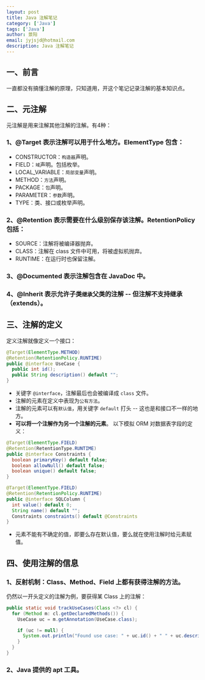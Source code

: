 ```yaml
---
layout: post
title: Java 注解笔记
category: ['Java']
tags: ['Java']
author: 景阳
email: jyjsjd@hotmail.com
description: Java 注解笔记
---
```


## 一、前言
一直都没有搞懂注解的原理，只知道用，开这个笔记记录注解的基本知识点。

## 二、元注解
元注解是用来注解其他注解的注解。有4种：

### 1、@Target 表示注解可以用于什么地方。ElementType 包含：
  * CONSTRUCTOR：`构造器`声明。
  * FIELD：`域`声明。包括枚举。
  * LOCAL_VARIABLE：`局部变量`声明。
  * METHOD：`方法`声明。
  * PACKAGE：`包`声明。
  * PARAMETER：`参数`声明。
  * TYPE：类、接口或枚举声明。

### 2、@Retention 表示需要在什么级别保存该注解。RetentionPolicy 包括：
  * SOURCE：注解将被编译器抛弃。
  * CLASS：注解在 class 文件中可用，将被虚拟机抛弃。
  * RUNTIME：在运行时也保留注解。

### 3、@Documented 表示注解包含在 JavaDoc 中。

### 4、@Inherit 表示允许子类`继承`父类的注解 -- 但**注解不支持继承（extends）**。

## 三、注解的定义
定义注解就像定义一个接口：
```java 
@Target(ElementType.METHOD)
@Retention(RetentionPolicy.RUNTIME)
public @interface UseCase {
  public int id();
  public String description() default "";
}
```

* 关键字 `@interface`，注解最后也会被编译成 `class` 文件。
* 注解的元素在定义中表现为`公有方法`。
* 注解的元素可以有`默认值`，用关键字 `default` 打头 -- 这也是和接口不一样的地方。
* **可以将一个注解作为另一个注解的元素**。 以下模拟 ORM 对数据表字段的定义：

```java
@Target(ElementType.FIELD)
@Retention(RetentionType.RUNTIME)
public @interface Constraints {
  boolean primaryKey() default false;
  boolean allowNull() default false;
  boolean unique() default false;
}

@Target(ElementType.FIELD)
@Retention(RetentionPolicy.RUNTIME)
public @interface SQLColumn {
  int value() default 0;
  String name() default "";
  Constraints constraints() default @Constraints
}
```
* 元素不能有不确定的值，即要么存在默认值，要么就在使用注解时给元素赋值。

## 四、使用注解的信息
### 1、反射机制：Class、Method、Field 上都有获得注解的方法。
仍然以一开头定义的注解为例，要获得某 Class 上的注解：

```java
public static void trackUseCases(Class <?> cl) {
  for (Method m: cl.getDeclaredMethods()) {
    UseCase uc = m.getAnnotation(UseCase.class);

    if (uc != null) {
      System.out.println("Found use case: " + uc.id() + " " + uc.description());
    }
  }
}
```

### 2、Java 提供的 apt 工具。
